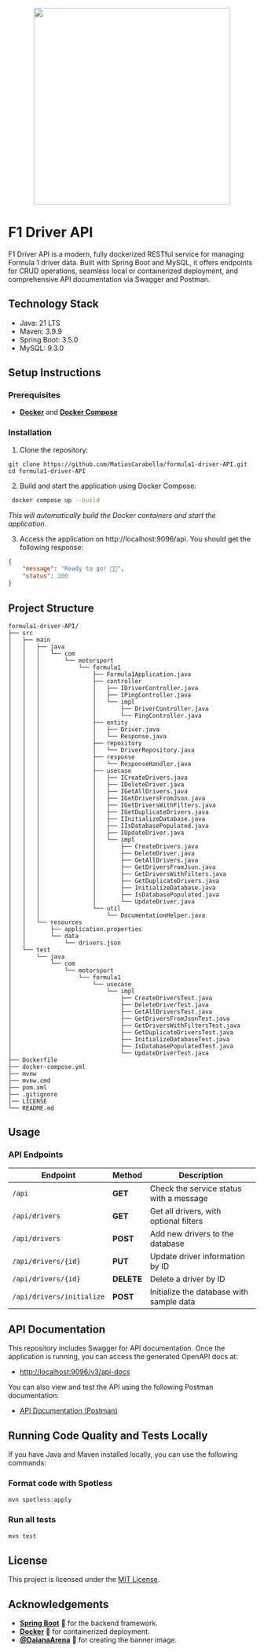 <p align="center"><a href="https://spring.io/" target="_blank"><img src="https://i.imgur.com/ctXVIWc.jpg" width="400"></a></p>

# F1 Driver API

F1 Driver API is a modern, fully dockerized RESTful service for managing Formula 1 driver data. Built with Spring Boot and MySQL, it offers endpoints for CRUD operations, seamless local or containerized deployment, and comprehensive API documentation via Swagger and Postman.

## Technology Stack

- Java: 21 LTS
- Maven: 3.9.9
- Spring Boot: 3.5.0
- MySQL: 9.3.0

## Setup Instructions

### Prerequisites
- [**Docker**](https://docs.docker.com/get-started/get-docker/) and [**Docker Compose**](https://docs.docker.com/compose/)

### Installation
1. Clone the repository:
```
git clone https://github.com/MatiasCarabella/formula1-driver-API.git
cd formula1-driver-API
```

2. Build and start the application using Docker Compose:
```bash
 docker compose up --build 
 ```
_This will automatically build the Docker containers and start the application._

3. Access the application on http://localhost:9096/api. You should get the following response:
```json
{
    "message": "Ready to go! 🚦🏁",
    "status": 200
}
 ```

## Project Structure
```
formula1-driver-API/
├── src
│   ├── main
│   │   ├── java
│   │   │   └── com
│   │   │       └── motorsport
│   │   │           └── formula1
│   │   │               ├── Formula1Application.java
│   │   │               ├── controller
│   │   │               │   ├── IDriverController.java
│   │   │               │   ├── IPingController.java
│   │   │               │   └── impl
│   │   │               │       ├── DriverController.java
│   │   │               │       └── PingController.java
│   │   │               ├── entity
│   │   │               │   ├── Driver.java
│   │   │               │   └── Response.java
│   │   │               ├── repository
│   │   │               │   └── DriverRepository.java
│   │   │               ├── response
│   │   │               │   └── ResponseHandler.java
│   │   │               ├── usecase
│   │   │               │   ├── ICreateDrivers.java
│   │   │               │   ├── IDeleteDriver.java
│   │   │               │   ├── IGetAllDrivers.java
│   │   │               │   ├── IGetDriversFromJson.java
│   │   │               │   ├── IGetDriversWithFilters.java
│   │   │               │   ├── IGetDuplicateDrivers.java
│   │   │               │   ├── IInitializeDatabase.java
│   │   │               │   ├── IIsDatabasePopulated.java
│   │   │               │   ├── IUpdateDriver.java
│   │   │               │   └── impl
│   │   │               │       ├── CreateDrivers.java
│   │   │               │       ├── DeleteDriver.java
│   │   │               │       ├── GetAllDrivers.java
│   │   │               │       ├── GetDriversFromJson.java
│   │   │               │       ├── GetDriversWithFilters.java
│   │   │               │       ├── GetDuplicateDrivers.java
│   │   │               │       ├── InitializeDatabase.java
│   │   │               │       ├── IsDatabasePopulated.java
│   │   │               │       └── UpdateDriver.java
│   │   │               └── util
│   │   │                   └── DocumentationHelper.java
│   │   └── resources
│   │       ├── application.properties
│   │       └── data
│   │           └── drivers.json
│   └── test
│       └── java
│           └── com
│               └── motorsport
│                   └── formula1
│                       └── usecase
│                           └── impl
│                               ├── CreateDriversTest.java
│                               ├── DeleteDriverTest.java
│                               ├── GetAllDriversTest.java
│                               ├── GetDriversFromJsonTest.java
│                               ├── GetDriversWithFiltersTest.java
│                               ├── GetDuplicateDriversTest.java
│                               ├── InitializeDatabaseTest.java
│                               ├── IsDatabasePopulatedTest.java
│                               └── UpdateDriverTest.java
├── Dockerfile
├── docker-compose.yml
├── mvnw
├── mvnw.cmd
├── pom.xml
├── .gitignore
│── LICENSE
└── README.md
```

## Usage
### API Endpoints

| Endpoint                     | Method | Description                              |
|------------------------------|--------|------------------------------------------|
| `/api`                        | **GET** | Check the service status with a message |
| `/api/drivers`                | **GET** | Get all drivers, with optional filters   |
| `/api/drivers`                | **POST**| Add new drivers to the database          |
| `/api/drivers/{id}`           | **PUT** | Update driver information by ID         |
| `/api/drivers/{id}`           | **DELETE**| Delete a driver by ID                   |
| `/api/drivers/initialize`     | **POST**| Initialize the database with sample data |

## API Documentation

This repository includes Swagger for API documentation. Once the application is running, you can access the generated OpenAPI docs at:

- [http://localhost:9096/v3/api-docs](http://localhost:9096/v3/api-docs)

You can also view and test the API using the following Postman documentation:

- [API Documentation (Postman)](https://documenter.getpostman.com/view/10146128/2s93JoxRFG)

## Running Code Quality and Tests Locally

If you have Java and Maven installed locally, you can use the following commands:

### Format code with Spotless
  ```sh
  mvn spotless:apply
  ```
### Run all tests
  ```sh
  mvn test
  ```

## License

This project is licensed under the [MIT License](LICENSE).

## Acknowledgements

- [**Spring Boot**](https://spring.io/projects/spring-boot) 🍃 for the backend framework.
- [**Docker**](https://www.docker.com/) 🐳 for containerized deployment.
- [**@DaianaArena**](https://github.com/DaianaArena) 💜 for creating the banner image.
